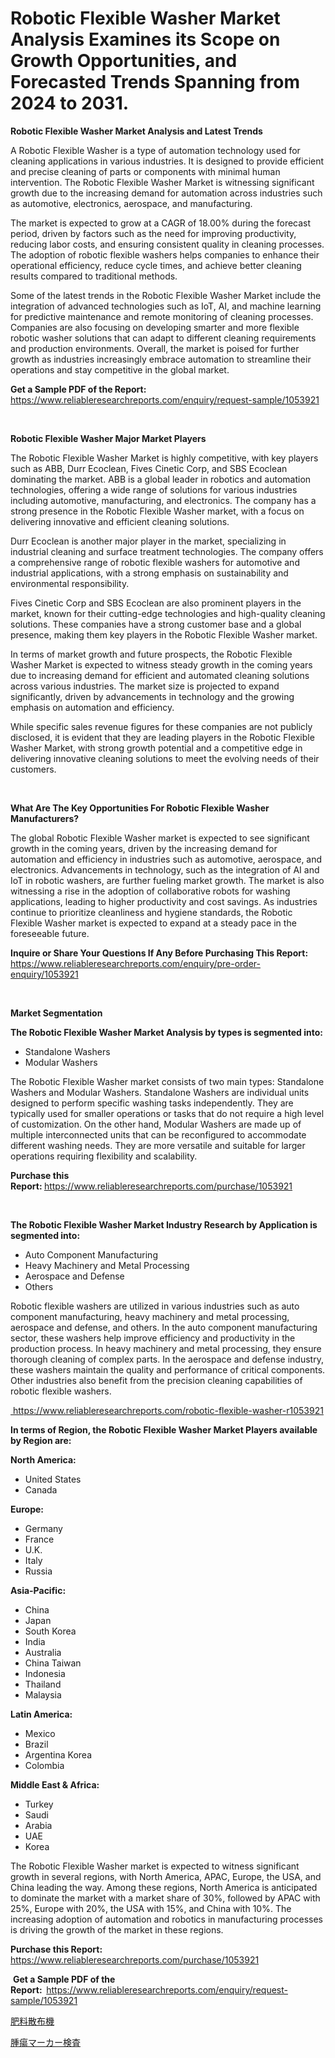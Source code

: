 <p><h1>Robotic Flexible Washer Market Analysis Examines its Scope on Growth Opportunities, and Forecasted Trends Spanning from 2024 to 2031.</h1></p><p><strong>Robotic Flexible Washer Market Analysis and Latest Trends</strong></p>
<p><p>A Robotic Flexible Washer is a type of automation technology used for cleaning applications in various industries. It is designed to provide efficient and precise cleaning of parts or components with minimal human intervention. The Robotic Flexible Washer Market is witnessing significant growth due to the increasing demand for automation across industries such as automotive, electronics, aerospace, and manufacturing.</p><p>The market is expected to grow at a CAGR of 18.00% during the forecast period, driven by factors such as the need for improving productivity, reducing labor costs, and ensuring consistent quality in cleaning processes. The adoption of robotic flexible washers helps companies to enhance their operational efficiency, reduce cycle times, and achieve better cleaning results compared to traditional methods.</p><p>Some of the latest trends in the Robotic Flexible Washer Market include the integration of advanced technologies such as IoT, AI, and machine learning for predictive maintenance and remote monitoring of cleaning processes. Companies are also focusing on developing smarter and more flexible robotic washer solutions that can adapt to different cleaning requirements and production environments. Overall, the market is poised for further growth as industries increasingly embrace automation to streamline their operations and stay competitive in the global market.</p></p>
<p><strong>Get a Sample PDF of the Report:&nbsp;</strong> <a href="https://www.reliableresearchreports.com/enquiry/request-sample/1053921">https://www.reliableresearchreports.com/enquiry/request-sample/1053921</a></p>
<p>&nbsp;</p>
<p><strong>Robotic Flexible Washer Major Market Players</strong></p>
<p><p>The Robotic Flexible Washer Market is highly competitive, with key players such as ABB, Durr Ecoclean, Fives Cinetic Corp, and SBS Ecoclean dominating the market. ABB is a global leader in robotics and automation technologies, offering a wide range of solutions for various industries including automotive, manufacturing, and electronics. The company has a strong presence in the Robotic Flexible Washer market, with a focus on delivering innovative and efficient cleaning solutions.</p><p>Durr Ecoclean is another major player in the market, specializing in industrial cleaning and surface treatment technologies. The company offers a comprehensive range of robotic flexible washers for automotive and industrial applications, with a strong emphasis on sustainability and environmental responsibility.</p><p>Fives Cinetic Corp and SBS Ecoclean are also prominent players in the market, known for their cutting-edge technologies and high-quality cleaning solutions. These companies have a strong customer base and a global presence, making them key players in the Robotic Flexible Washer market.</p><p>In terms of market growth and future prospects, the Robotic Flexible Washer Market is expected to witness steady growth in the coming years due to increasing demand for efficient and automated cleaning solutions across various industries. The market size is projected to expand significantly, driven by advancements in technology and the growing emphasis on automation and efficiency.</p><p>While specific sales revenue figures for these companies are not publicly disclosed, it is evident that they are leading players in the Robotic Flexible Washer Market, with strong growth potential and a competitive edge in delivering innovative cleaning solutions to meet the evolving needs of their customers.</p></p>
<p>&nbsp;</p>
<p><strong>What Are The Key Opportunities For Robotic Flexible Washer Manufacturers?</strong></p>
<p><p>The global Robotic Flexible Washer market is expected to see significant growth in the coming years, driven by the increasing demand for automation and efficiency in industries such as automotive, aerospace, and electronics. Advancements in technology, such as the integration of AI and IoT in robotic washers, are further fueling market growth. The market is also witnessing a rise in the adoption of collaborative robots for washing applications, leading to higher productivity and cost savings. As industries continue to prioritize cleanliness and hygiene standards, the Robotic Flexible Washer market is expected to expand at a steady pace in the foreseeable future.</p></p>
<p><strong>Inquire or Share Your Questions If Any Before Purchasing This Report:</strong> <a href="https://www.reliableresearchreports.com/enquiry/pre-order-enquiry/1053921">https://www.reliableresearchreports.com/enquiry/pre-order-enquiry/1053921</a></p>
<p>&nbsp;</p>
<p><strong>Market Segmentation</strong></p>
<p><strong>The Robotic Flexible Washer Market Analysis by types is segmented into:</strong></p>
<p><ul><li>Standalone Washers</li><li>Modular Washers</li></ul></p>
<p><p>The Robotic Flexible Washer market consists of two main types: Standalone Washers and Modular Washers. Standalone Washers are individual units designed to perform specific washing tasks independently. They are typically used for smaller operations or tasks that do not require a high level of customization. On the other hand, Modular Washers are made up of multiple interconnected units that can be reconfigured to accommodate different washing needs. They are more versatile and suitable for larger operations requiring flexibility and scalability.</p></p>
<p><strong>Purchase this Report:&nbsp;</strong><a href="https://www.reliableresearchreports.com/purchase/1053921">https://www.reliableresearchreports.com/purchase/1053921</a></p>
<p>&nbsp;</p>
<p><strong>The Robotic Flexible Washer Market Industry Research by Application is segmented into:</strong></p>
<p><ul><li>Auto Component Manufacturing</li><li>Heavy Machinery and Metal Processing</li><li>Aerospace and Defense</li><li>Others</li></ul></p>
<p><p>Robotic flexible washers are utilized in various industries such as auto component manufacturing, heavy machinery and metal processing, aerospace and defense, and others. In the auto component manufacturing sector, these washers help improve efficiency and productivity in the production process. In heavy machinery and metal processing, they ensure thorough cleaning of complex parts. In the aerospace and defense industry, these washers maintain the quality and performance of critical components. Other industries also benefit from the precision cleaning capabilities of robotic flexible washers.</p></p>
<p><a href="https://www.reliableresearchreports.com/robotic-flexible-washer-r1053921">&nbsp;https://www.reliableresearchreports.com/robotic-flexible-washer-r1053921</a></p>
<p><strong>In terms of Region, the Robotic Flexible Washer Market Players available by Region are:</strong></p>
<p>
    <p> <strong> North America: </strong>
        <ul>
            <li>United States</li>
            <li>Canada</li>
        </ul>
        </p> 
    <p> <strong> Europe: </strong>
        <ul>
            <li>Germany</li>
            <li>France</li>
            <li>U.K.</li>
            <li>Italy</li>
            <li>Russia</li>
        </ul>
        </p> 
    <p> <strong> Asia-Pacific: </strong>
        <ul>
            <li>China</li>
            <li>Japan</li>
            <li>South Korea</li>
            <li>India</li>
            <li>Australia</li>
            <li>China Taiwan</li>
            <li>Indonesia</li>
            <li>Thailand</li>
            <li>Malaysia</li>
        </ul>
        </p> 
    <p> <strong> Latin America: </strong>
        <ul>
            <li>Mexico</li>
            <li>Brazil</li>
            <li>Argentina Korea</li>
            <li>Colombia</li>
        </ul>
        </p> 
    <p> <strong> Middle East & Africa: </strong>
        <ul>
            <li>Turkey</li>
            <li>Saudi</li>
            <li>Arabia</li>
            <li>UAE</li>
            <li>Korea</li>
        </ul>
    </p>
    </p>
<p><p>The Robotic Flexible Washer market is expected to witness significant growth in several regions, with North America, APAC, Europe, the USA, and China leading the way. Among these regions, North America is anticipated to dominate the market with a market share of 30%, followed by APAC with 25%, Europe with 20%, the USA with 15%, and China with 10%. The increasing adoption of automation and robotics in manufacturing processes is driving the growth of the market in these regions.</p></p>
<p><strong>Purchase this Report: </strong><a href="https://www.reliableresearchreports.com/purchase/1053921">https://www.reliableresearchreports.com/purchase/1053921</a></p>
<p>&nbsp;<strong>Get a Sample PDF of the Report:&nbsp;&nbsp;</strong><a href="https://www.reliableresearchreports.com/enquiry/request-sample/1053921">https://www.reliableresearchreports.com/enquiry/request-sample/1053921</a></p>
<p><strong></strong></p>
<p><p><a href="https://medium.com/@levihamilton5801940/%E8%82%A5%E6%96%99%E6%95%A3%E5%B8%83%E6%A9%9F%E5%B8%82%E5%A0%B4-%E3%82%BF%E3%82%A4%E3%83%97-%E3%82%A2%E3%83%97%E3%83%AA%E3%82%B1%E3%83%BC%E3%82%B7%E3%83%A7%E3%83%B3-%E5%9C%B0%E7%90%86%E3%81%AB%E3%82%88%E3%82%8B%E5%8C%85%E6%8B%AC%E7%9A%84%E8%A9%95%E4%BE%A1-7ee24c429041">肥料散布機</a></p><p><a href="https://medium.com/@barbarakss89/%E8%85%AB%E7%98%8D%E3%83%9E%E3%83%BC%E3%82%AB%E3%83%BC%E6%A4%9C%E6%9F%BB%E5%B8%82%E5%A0%B4-%E7%A8%AE%E9%A1%9E-%E7%94%A8%E9%80%94-%E3%81%8A%E3%82%88%E3%81%B3%E5%9C%B0%E7%90%86%E3%81%AB%E3%82%88%E3%82%8B%E5%8C%85%E6%8B%AC%E7%9A%84%E3%81%AA%E8%A9%95%E4%BE%A1-dbf600fe165b">腫瘍マーカー検査</a></p></p>